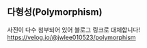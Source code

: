 ## 다형성(Polymorphism)
  
사진이 다수 첨부되어 있어 블로그 링크로 대체합니다!   
https://velog.io/@jwlee010523/polymorphism
